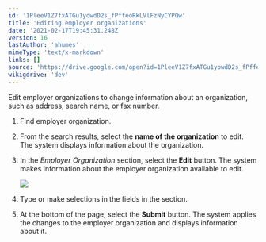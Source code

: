 ```yaml
---
id: '1PleeV1Z7fxATGu1yowdD2s_fPffeoRkLVlFzNyCYPQw'
title: 'Editing employer organizations'
date: '2021-02-17T19:45:31.248Z'
version: 16
lastAuthor: 'ahumes'
mimeType: 'text/x-markdown'
links: []
source: 'https://drive.google.com/open?id=1PleeV1Z7fxATGu1yowdD2s_fPffeoRkLVlFzNyCYPQw'
wikigdrive: 'dev'
---
```

Edit employer organizations to change information about an organization, such as address, search name, or fax number.
1. Find employer organization.
2. From the search results, select the <strong>name of the organization</strong> to edit. The system displays information about the organization.
3. In the <em>Employer Organization</em> section, select the <strong>Edit</strong> button. The system makes information about the employer organization available to edit.

   <img src="../editing-employer-organizations.assets/49e42941acacd24f80fe8f38228e1995.png" />

4. Type or make selections in the fields in the section.
5. At the bottom of the page, select the <strong>Submit</strong> button. The system applies the changes to the employer organization and displays information about it.

